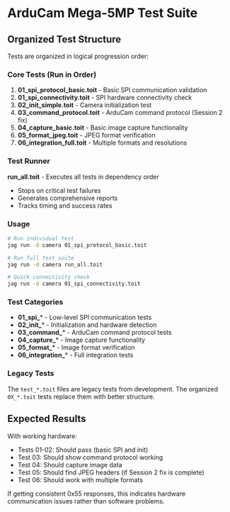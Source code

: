 # ArduCam Mega-5MP Test Suite

## Organized Test Structure

Tests are organized in logical progression order:

### Core Tests (Run in Order)

1. **01_spi_protocol_basic.toit** - Basic SPI communication validation
2. **01_spi_connectivity.toit** - SPI hardware connectivity check  
3. **02_init_simple.toit** - Camera initialization test
4. **03_command_protocol.toit** - ArduCam command protocol (Session 2 fix)
5. **04_capture_basic.toit** - Basic image capture functionality
6. **05_format_jpeg.toit** - JPEG format verification
7. **06_integration_full.toit** - Multiple formats and resolutions

### Test Runner

**run_all.toit** - Executes all tests in dependency order
- Stops on critical test failures
- Generates comprehensive reports
- Tracks timing and success rates

### Usage

```bash
# Run individual test
jag run -d camera 01_spi_protocol_basic.toit

# Run full test suite
jag run -d camera run_all.toit

# Quick connectivity check
jag run -d camera 01_spi_connectivity.toit
```

### Test Categories

- **01_spi_*** - Low-level SPI communication tests
- **02_init_*** - Initialization and hardware detection
- **03_command_*** - ArduCam command protocol tests
- **04_capture_*** - Image capture functionality  
- **05_format_*** - Image format verification
- **06_integration_*** - Full integration tests

### Legacy Tests

The `test_*.toit` files are legacy tests from development. The organized `0X_*.toit` tests replace them with better structure.

## Expected Results

With working hardware:
- Tests 01-02: Should pass (basic SPI and init)
- Test 03: Should show command protocol working
- Test 04: Should capture image data
- Test 05: Should find JPEG headers (if Session 2 fix is complete)
- Test 06: Should work with multiple formats

If getting consistent 0x55 responses, this indicates hardware communication issues rather than software problems.

